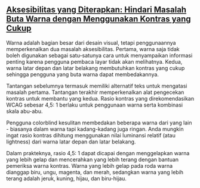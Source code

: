 ## [Aksesibilitas yang Diterapkan: Hindari Masalah Buta Warna dengan Menggunakan Kontras yang Cukup](https://learn.freecodecamp.org/responsive-web-design/applied-accessibility/avoid-colorblindness-issues-by-using-sufficient-contrast)

Warna adalah bagian besar dari desain visual, tetapi penggunaannya memperkenalkan dua masalah aksesibilitas. Pertama, warna saja tidak boleh digunakan sebagai satu-satunya cara untuk menyampaikan informasi penting karena pengguna pembaca layar tidak akan melihatnya. Kedua, warna latar depan dan latar belakang membutuhkan kontras yang cukup sehingga pengguna yang buta warna dapat membedakannya.



Tantangan sebelumnya termasuk memiliki alternatif teks untuk mengatasi masalah pertama. Tantangan terakhir memperkenalkan alat pengecekan kontras untuk membantu yang kedua. Rasio kontras yang direkomendasikan WCAG sebesar 4,5: 1 berlaku untuk penggunaan warna serta kombinasi skala abu-abu.



Pengguna colorblind kesulitan membedakan beberapa warna dari yang lain - biasanya dalam warna tapi kadang-kadang juga ringan. Anda mungkin ingat rasio kontras dihitung menggunakan nilai luminansi relatif \(atau lightness\) dari warna latar depan dan latar belakang.



Dalam prakteknya, rasio 4,5: 1 dapat dicapai dengan menggelapkan warna yang lebih gelap dan mencerahkan yang lebih terang dengan bantuan pemeriksa warna kontras. Warna yang lebih gelap pada roda warna dianggap biru, ungu, magenta, dan merah, sedangkan warna yang lebih terang adalah jeruk, kuning, hijau, dan biru-hijau.

